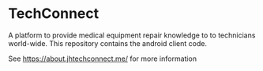 # TechConnect

A platform to provide medical equipment repair knowledge to to technicians world-wide. This repository contains the android client code.

See https://about.jhtechconnect.me/ for more information
